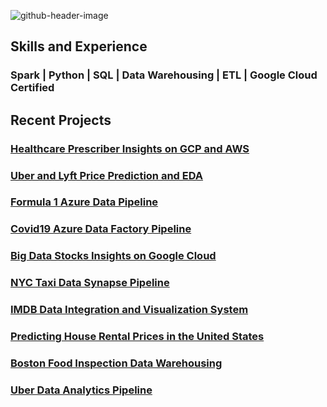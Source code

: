 
![github-header-image](https://github.com/pratik3848/pratik3848/assets/41427089/6a0694ac-1ace-41eb-9c7c-c12a5c75f097)

## Skills and Experience
### Spark | Python | SQL | Data Warehousing | ETL | Google Cloud Certified

## Recent Projects

### [Healthcare Prescriber Insights on GCP and AWS](https://github.com/pratik3848/Healthcare-Prescriber-Insights-on-GCP-and-AWS)
### [Uber and Lyft Price Prediction and EDA](https://github.com/pratik3848/Uber-and-Lyft-Price-Prediction-and-EDA)
### [Formula 1 Azure Data Pipeline](https://github.com/pratik3848/Formula1-Azure-Data-pipeline)
### [Covid19 Azure Data Factory Pipeline](https://github.com/pratik3848/Covid19-Prediction-and-Reporting)
### [Big Data Stocks Insights on Google Cloud](https://github.com/pratik3848/Big-Data-Stock-Insights)
### [NYC Taxi Data Synapse Pipeline](https://github.com/pratik3848/NYC-Taxi-Data-Azure-Synapse-Pipeline)
### [IMDB Data Integration and Visualization System](https://github.com/pratik3848/IMDB-Data-Integration-and-Visualization-System)
### [Predicting House Rental Prices in the United States](https://github.com/pratik3848/US-House-Rent-Prediction)
### [Boston Food Inspection Data Warehousing](https://github.com/pratik3848/BOSTON-FOOD-INSPECTION-DATA-WAREHOUSING-)
### [Uber Data Analytics Pipeline](https://github.com/pratik3848/Uber-Data-Analytics-Pipeline)
